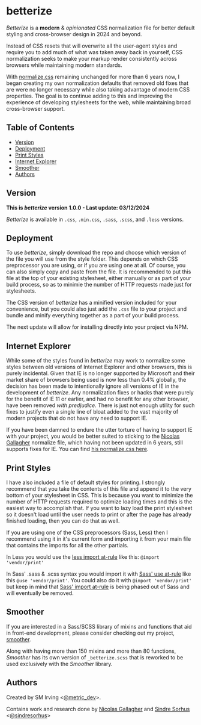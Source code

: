 # betterize

_Betterize_ is a **modern** &amp; _opinionated_ CSS normalization file for better
default styling and cross-browser design in 2024 and beyond.

Instead of CSS resets that will overwrite all the user-agent styles and require
you to add much of what was taken away back in yourself, CSS normalization seeks
to make your markup render consistently across browsers while maintaining modern
standards.

With [normalize.css](https://necolas.github.io/normalize.css/) remaining
unchanged for more than 6 years now, I began creating my own normalization
defaults that removed old fixes that are were no longer necessary while also taking
advantage of modern CSS properties. The goal is to continue adding to this and
improving the experience of developing stylesheets for the web, while maintaining
broad cross-browser support.

## Table of Contents

- [Version](#version)
- [Deployment](#deployment)
- [Print Styles](#print-styles)
- [Internet Explorer](#internet-explorer)
- [Smoother](#smoother)
- [Authors](#authors)

## Version

**This is _betterize_ version 1.0.0 - Last update: 03/12/2024**

_Betterize_ is available in `.css`, `.min.css`, `.sass`, `.scss`, and `.less` versions.

## Deployment

To use _betterize_, simply download the repo and choose which version of the
file you will use from the style folder. This depends on which CSS preprocessor
you are using, or if you are using one at all. Of course, you can also simply
copy and paste from the file. It is recommended to put this file at the top of
your existing stylesheet, either manually or as part of your build process, so
as to minimie the number of HTTP requests made just for stylesheets.

The CSS version of _betterize_ has a minified version included for your convenience,
but you could also just add the `.css` file to your project and bundle and minify
everything together as a part of your build process.

The next update will allow for installing directly into your project via NPM.

## Internet Explorer

While some of the styles found in _betterize_ may work to normalize some styles
between old versions of Internet Explorer and other browsers, this is purely
incidental. Given that IE is no longer supported by Microsoft and their market
share of browsers being used is now less than 0.4% globally, the decision has
been made to intentionally ignore all versions of IE in the development of
_betterize_. Any normalization fixes or hacks that were purely for the benefit
of IE 11 or earlier, and had no benefit for any other browser, have been removed
_with predjudice_. There is just not enough utility for such fixes to justify
even a single line of bloat added to the vast majority of modern projects that
do not have any need to support IE.

If you have been damned to endure the utter torture of having to support IE with
your project, you would be better suited to sticking to the
[Nicolas Gallagher](https://github.com/necolas)
normalize file, which having not been updated in 6 years, still supports fixes
for IE. You can find
[his normalize.css here](https://necolas.github.io/normalize.css/).

## Print Styles

I have also included a file of default styles for printing.
I strongly recommend that you take the contents of this file and append it to
the very bottom of your stylesheet in CSS. This is because you want to minimize
the number of HTTP requests required to optimize loading times and this is the
easiest way to accomplish that. If you want to lazy load the print stylesheet
so it doesn't load until the user needs to print or after the page has already
finished loading, then you can do that as well.

If you are using one of the CSS preprocessors (Sass, Less) then I
recommend using it in it's current form and importing it from your main file
that contains the imports for all the other partials.

In Less you would use the
[less import at-rule](https://lesscss.org/features/#import-atrules-feature) like
this: `@import 'vendor/print'`

In Sass' .sass & .scss syntax you would import it with
[Sass' use at-rule](https://sass-lang.com/documentation/at-rules/use/) like this
`@use 'vendor/print'`. You could also do it with `@import 'vendor/print'`
but keep in mind that
[Sass' import at-rule](https://sass-lang.com/documentation/at-rules/import/) is
being phased out of Sass and will eventually be removed.

## Smoother

If you are interested in a Sass/SCSS library of mixins and functions that aid in
front-end development, please consider checking out my project,
[smoother](https://github.com/stephenmirving/smthr).

Along with having more than 150 mixins and more than 80 functions, _Smoother_
has its own version of `_betterize.scss` that is reworked to be used exclusively
with the _Smoother_ library.

## Authors

Created by SM Irving <[@metric_dev](https://twitter.com/metric_dev)>.

Contains work and research done by
[Nicolas Gallagher](https://github.com/necolas) and
[Sindre Sorhus](https://github.com/sindresorhus)
<[@sindresorhus](https://twitter.com/sindresorhus)>
